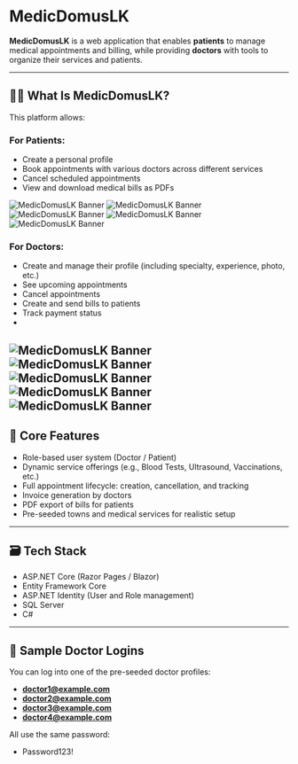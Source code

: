 # MedicDomusLK

**MedicDomusLK** is a web application that enables **patients** to manage medical appointments and billing, while providing **doctors** with tools to organize their services and patients.

---

## 🧑‍⚕️ What Is MedicDomusLK?

This platform allows:

### For Patients:
- Create a personal profile
- Book appointments with various doctors across different services
- Cancel scheduled appointments
- View and download medical bills as PDFs

![MedicDomusLK Banner](Assets/homapage.png)
![MedicDomusLK Banner](Assets/login.png)
![MedicDomusLK Banner](Assets/doctors.png)
![MedicDomusLK Banner](Assets/booking.png)
![MedicDomusLK Banner](Assets/profile.png)

### For Doctors:
- Create and manage their profile (including specialty, experience, photo, etc.)
- See upcoming appointments
- Cancel appointments
- Create and send bills to patients
- Track payment status
- 
![MedicDomusLK Banner](Assets/all-bookings.png)
![MedicDomusLK Banner](Assets/patients.png)
![MedicDomusLK Banner](Assets/create-bill.png)
![MedicDomusLK Banner](Assets/download-bill.png)
![MedicDomusLK Banner](Assets/bill-pdf.png)
---

## 🏥 Core Features

- Role-based user system (Doctor / Patient)
- Dynamic service offerings (e.g., Blood Tests, Ultrasound, Vaccinations, etc.)
- Full appointment lifecycle: creation, cancellation, and tracking
- Invoice generation by doctors
- PDF export of bills for patients
- Pre-seeded towns and medical services for realistic setup

---

## 🗃️ Tech Stack

- ASP.NET Core (Razor Pages / Blazor)
- Entity Framework Core
- ASP.NET Identity (User and Role management)
- SQL Server
- C#

---

## 📄 Sample Doctor Logins

You can log into one of the pre-seeded doctor profiles:

- **doctor1@example.com**  
- **doctor2@example.com**  
- **doctor3@example.com**  
- **doctor4@example.com**  

All use the same password:

- Password123!
